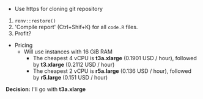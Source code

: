 - Use https for cloning git repository

1. `renv::restore()`
2. 'Compile report' (Ctrl+Shif+K) for all `code.R` files.
3. Profit?

- Pricing
  - Will use instances with 16 GiB RAM
    - The cheapest 4 vCPU is **t3a.xlarge** (0.1901 USD / hour), followed by **t3.xlarge** (0.2112 USD / hour)
    - The cheapest 2 vCPU is **r5a.large** (0.136 USD / hour), followed by **r5.large** (0.151 USD / hour)

**Decision:** I'll go with **t3a.xlarge**

